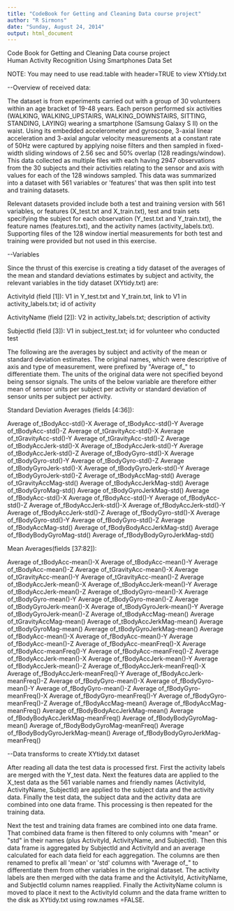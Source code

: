 ```yaml
---
title: "CodeBook for Getting and Cleaning Data course project"
author: "R Sirmons"
date: "Sunday, August 24, 2014"
output: html_document
---
```

Code Book for Getting and Cleaning Data course project     	
Human Activity Recognition Using Smartphones Data Set

NOTE:  You may need to use read.table with header=TRUE to view XYtidy.txt

--Overview of received data:

The dataset is from experiments carried out with a group of 30 volunteers within an age bracket of 19-48 years. Each person performed six activities (WALKING, WALKING_UPSTAIRS, WALKING_DOWNSTAIRS, SITTING, STANDING, LAYING) wearing a smartphone (Samsung Galaxy S II) on the waist. Using its embedded accelerometer and gyroscope, 3-axial linear acceleration and 3-axial angular velocity measurements at a constant rate of 50Hz were captured by applying noise filters and then sampled in fixed-width sliding windows of 2.56 sec and 50% overlap (128 readings/window).  This data collected as multiple files with each having 2947 observations from the 30 subjects and their activities relating to the sensor and axis with values for each of the 128 windows sampled.  This data was summarized into a dataset with 561 variables or 'features' that was then split into test and training datasets.

Relevant datasets provided include both a test and training version with 561 variables, or features (X_test.txt and X_train.txt), test and train sets specifying the subject for each observation (Y_test.txt and Y_train.txt), the feature names (features.txt), and the activity names (activity_labels.txt).  Supporting files of the 128 window inertial measurements for both test and training were provided but not used in this exercise.

--Variables

Since the thrust of this exercise is creating a tidy dataset of the averages of the mean and standard deviations estimates by subject and activity, the relevant variables in the tidy dataset (XYtidy.txt) are:

ActivityId (field [1]):    V1 in Y_test.txt and Y_train.txt, link to V1 in activity_labels.txt; id of activity

ActivityName (field [2]):  V2 in activity_labels.txt; description of activity

SubjectId (field [3]):  V1 in subject_test.txt; id for volunteer who conducted test

The following are the averages by subject and activity of the mean or standard deviation estimates.  The original names, which were descriptive of axis and type of measurement, were prefixed by "Average of_" to differentiate them.  The units of the original data were not specified beyond being sensor signals.  The units of the below variable are therefore either mean of sensor units per subject per activity or standard deviation of sensor units per subject per activity.

Standard Deviation Averages (fields [4:36]):

Average of_tBodyAcc-std()-X
Average of_tBodyAcc-std()-Y	Average of_tBodyAcc-std()-Z
Average of_tGravityAcc-std()-X	Average of_tGravityAcc-std()-Y
Average of_tGravityAcc-std()-Z	Average of_tBodyAccJerk-std()-X
Average of_tBodyAccJerk-std()-Y	Average of_tBodyAccJerk-std()-Z
Average of_tBodyGyro-std()-X	Average of_tBodyGyro-std()-Y
Average of_tBodyGyro-std()-Z	Average of_tBodyGyroJerk-std()-X
Average of_tBodyGyroJerk-std()-Y	Average of_tBodyGyroJerk-std()-Z
Average of_tBodyAccMag-std()	Average of_tGravityAccMag-std()
Average of_tBodyAccJerkMag-std()	Average of_tBodyGyroMag-std()
Average of_tBodyGyroJerkMag-std()	Average of_fBodyAcc-std()-X
Average of_fBodyAcc-std()-Y	Average of_fBodyAcc-std()-Z
Average of_fBodyAccJerk-std()-X	Average of_fBodyAccJerk-std()-Y
Average of_fBodyAccJerk-std()-Z	Average of_fBodyGyro-std()-X
Average of_fBodyGyro-std()-Y	Average of_fBodyGyro-std()-Z
Average of_fBodyAccMag-std()	Average of_fBodyBodyAccJerkMag-std()
Average of_fBodyBodyGyroMag-std()	Average of_fBodyBodyGyroJerkMag-std()
	
Mean Averages(fields [37:82]):

Average of_tBodyAcc-mean()-X	Average of_tBodyAcc-mean()-Y
Average of_tBodyAcc-mean()-Z	Average of_tGravityAcc-mean()-X
Average of_tGravityAcc-mean()-Y	Average of_tGravityAcc-mean()-Z
Average of_tBodyAccJerk-mean()-X	Average of_tBodyAccJerk-mean()-Y
Average of_tBodyAccJerk-mean()-Z	Average of_tBodyGyro-mean()-X
Average of_tBodyGyro-mean()-Y	Average of_tBodyGyro-mean()-Z
Average of_tBodyGyroJerk-mean()-X	Average of_tBodyGyroJerk-mean()-Y
Average of_tBodyGyroJerk-mean()-Z	Average of_tBodyAccMag-mean()
Average of_tGravityAccMag-mean()	Average of_tBodyAccJerkMag-mean()
Average of_tBodyGyroMag-mean()	Average of_tBodyGyroJerkMag-mean()
Average of_fBodyAcc-mean()-X	Average of_fBodyAcc-mean()-Y
Average of_fBodyAcc-mean()-Z	Average of_fBodyAcc-meanFreq()-X
Average of_fBodyAcc-meanFreq()-Y	Average of_fBodyAcc-meanFreq()-Z
Average of_fBodyAccJerk-mean()-X	Average of_fBodyAccJerk-mean()-Y
Average of_fBodyAccJerk-mean()-Z	Average of_fBodyAccJerk-meanFreq()-X
Average of_fBodyAccJerk-meanFreq()-Y	Average of_fBodyAccJerk-meanFreq()-Z
Average of_fBodyGyro-mean()-X	Average of_fBodyGyro-mean()-Y
Average of_fBodyGyro-mean()-Z	Average of_fBodyGyro-meanFreq()-X
Average of_fBodyGyro-meanFreq()-Y	Average of_fBodyGyro-meanFreq()-Z
Average of_fBodyAccMag-mean()	Average of_fBodyAccMag-meanFreq()
Average of_fBodyBodyAccJerkMag-mean()	Average of_fBodyBodyAccJerkMag-meanFreq()
Average of_fBodyBodyGyroMag-mean()	Average of_fBodyBodyGyroMag-meanFreq()
Average of_fBodyBodyGyroJerkMag-mean()	Average of_fBodyBodyGyroJerkMag-meanFreq()

--Data transforms to create XYtidy.txt dataset

After reading all data the test data is processed first.  First the activity labels are merged with the Y_test data. Next the features data are applied to the X_test data as the 561 variable names and friendly names (ActivityId,  ActivityName, SubjectId) are applied to the subject data and the activity data.  Finally the test data, the subject data and the activity data are combined into one data frame.  This processing is then repeated for the training data.

Next the test and training data frames are combined into one data frame.  That combined data frame is then filtered to only columns with "mean" or "std" in their names (plus ActivityId,  ActivityName, and SubjectId).  Then this data frame is aggregated by SubjectId and ActivityId and an average calculated for each data field for each aggregation.  The columns are then renamed to prefix all 'mean' or 'std' columns with "Average of_" to differentiate them from other variables in the original dataset.  The activity labels are then merged with the data frame and the ActivityId,  ActivityName, and SubjectId column names reapplied.  Finally the ActivityName column is moved to place it next to the ActivityId column and the data frame written to the disk as XYtidy.txt using row.names =FALSE.

